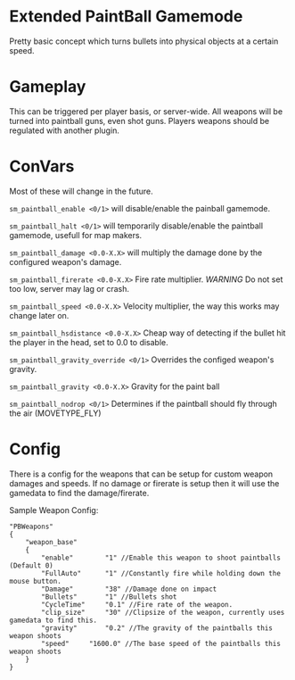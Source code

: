 Extended PaintBall Gamemode
===================
Pretty basic concept which turns bullets into physical objects at a certain speed.

<more documentation needed>

Gameplay
========
This can be triggered per player basis, or server-wide. All weapons will be turned into paintball guns, even shot guns. 
Players weapons should be regulated with another plugin.

<more documentation needed>

ConVars
========
Most of these will change in the future.

`sm_paintball_enable <0/1>` will disable/enable the painball gamemode.

`sm_paintball_halt <0/1>` will temporarily disable/enable the paintball gamemode, usefull for map makers.

`sm_paintball_damage <0.0-X.X>` will multiply the damage done by the configured weapon's damage.

`sm_paintball_firerate <0.0-X.X>` Fire rate multiplier. *WARNING* Do not set too low, server may lag or crash.

`sm_paintball_speed <0.0-X.X>` Velocity multiplier, the way this works may change later on.

`sm_paintball_hsdistance <0.0-X.X>` Cheap way of detecting if the bullet hit the player in the head, set to 0.0 to disable.

`sm_paintball_gravity_override <0/1>` Overrides the configed weapon's gravity.

`sm_paintball_gravity <0.0-X.X>` Gravity for the paint ball

`sm_paintball_nodrop <0/1>` Determines if the paintball should fly through the air (MOVETYPE_FLY)

<more documentation needed>

Config
========
There is a config for the weapons that can be setup for custom weapon damages and speeds. If no damage or firerate is setup then it will use the gamedata to find the damage/firerate.

Sample Weapon Config:
```
"PBWeapons"
{
	"weapon_base"
	{
		"enable"		"1" //Enable this weapon to shoot paintballs (Default 0)
		"FullAuto"		"1" //Constantly fire while holding down the mouse button.
		"Damage"		"38" //Damage done on impact
		"Bullets"		"1" //Bullets shot
		"CycleTime"		"0.1" //Fire rate of the weapon.
		"clip_size"		"30" //Clipsize of the weapon, currently uses gamedata to find this.
		"gravity"		"0.2" //The gravity of the paintballs this weapon shoots
		"speed"		"1600.0" //The base speed of the paintballs this weapon shoots
	}
}
```

<more documentation needed>
